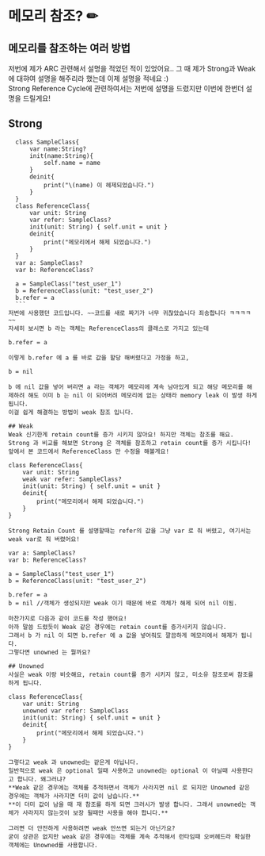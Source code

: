 # 메모리 참조? ✏

## 메모리를 참조하는 여러 방법
저번에 제가 ARC 관련해서 설명을 적었던 적이 있었어요.. 그 때 제가 Strong과 Weak 에 대햐여 설명을 해주리라 했는데 이제 설명을 적네요 :)   
Strong Reference Cycle에 관련하여서는 저번에 설명을 드렸지만 이번에 한번더 설명을 드릴게요!

## Strong
  ```
 	class SampleClass{
		var name:String?
		init(name:String){
			self.name = name
		}
		deinit{
			print("\(name) 이 헤제되었습니다.")
		}
	}
	class ReferenceClass{
		var unit: String
		var refer: SampleClass?
		init(unit: String) { self.unit = unit }
		deinit{
			print("메모리에서 해제 되었습니다.")
		}
	}
	var a: SampleClass?
	var b: ReferenceClass?
	
	a = SampleClass("test_user_1")
	b = ReferenceClass(unit: "test_user_2")
	b.refer = a
	```   
저번에 사용했던 코드입니다. ~~코드를 새로 짜기가 너무 귀찮았습니다 죄송합니다 ㅋㅋㅋㅋ~~   
자세히 보시면 b 라는 객체는 ReferenceClass의 클래스로 가지고 있는데 
  ```
	b.refer = a
  ``` 
이렇게 b.refer 에 a 를 바로 값을 할당 해버렸다고 가정을 하고, 
  ```
	b = nil
  ``` 
b 에 nil 값을 넣어 버리면 a 라는 객체가 메모리에 계속 남아있게 되고 해당 메모리를 해제하려 해도 이미 b 는 nil 이 되어버려 메모리에 없는 상태라 memory leak 이 발생 하게 됩니다.   
이걸 쉽게 해결하는 방법이 weak 참조 입니다.   

## Weak
Weak 신기한게 retain count를 증가 시키지 않아요! 하지만 객체는 참조를 해요.   
Strong 과 비교를 해보면 Strong 은 객체를 참조하고 retain count를 증가 시킵니다!   
앞에서 본 코드에서 ReferenceClass 만 수정을 해볼게요!   
  ```
  	class ReferenceClass{
		var unit: String
		weak var refer: SampleClass?
		init(unit: String) { self.unit = unit }
		deinit{
			print("메모리에서 해제 되었습니다.")
		}
	}
  ```   
Strong Retain Count 를 설명할때는 refer의 값을 그냥 var 로 줘 버렸고, 여기서는 weak var로 줘 버렸어요!   
  ```
  	var a: SampleClass?
	var b: ReferenceClass?
	
	a = SampleClass("test_user_1")
	b = ReferenceClass(unit: "test_user_2")
	
	b.refer = a
	b = nil //객체가 생성되지만 weak 이기 때문에 바로 객체가 해제 되어 nil 이됨.
  ```   
마찬가지로 다음과 같이 코드를 작성 했어요!   
아까 말씀 드렸듯이 Weak 같은 경우에는 retain count를 증가시키지 않습니다.   
그래서 b 가 nil 이 되면 b.refer 에 a 값을 넣어줘도 깔끔하게 메모리에서 해제가 됩니다.   
그렇다면 unowned 는 뭘까요?   

## Unowned
사실은 weak 이랑 비슷해요, retain count를 증가 시키지 않고, 미소유 참조로써 참조를 하게 됩니다.   
  ```
  	class ReferenceClass{
		var unit: String
		unowned var refer: SampleClass
		init(unit: String) { self.unit = unit }
		deinit{
			print("메모리에서 해제 되었습니다.")
		}
	}
  ```   
그렇다고 weak 과 unowned는 같은게 아닙니다.   
일반적으로 weak 은 optional 일때 사용하고 unowned는 optional 이 아닐때 사용한다고 합니다. 왜그러냐?   
**Weak 같은 경우에는 객체를 추적하면서 객체가 사라지면 nil 로 되지만 Unowned 같은 경우에는 객체가 사라지면 더미 값이 남습니다.**   
**이 더미 값이 남을 때 재 참조를 하게 되면 크러시가 발생 합니다. 그래서 unowned는 객체가 사라지지 않는것이 보장 될때만 사용을 해야 합니다.**   

그러면 더 안전하게 사용하려면 weak 만쓰면 되는거 아닌가요?   
굳이 상관은 없지만 weak 같은 경우에는 객체를 계속 추적해서 런타임때 오버헤드라 확실한 객체에는 Unowned를 사용합니다.
